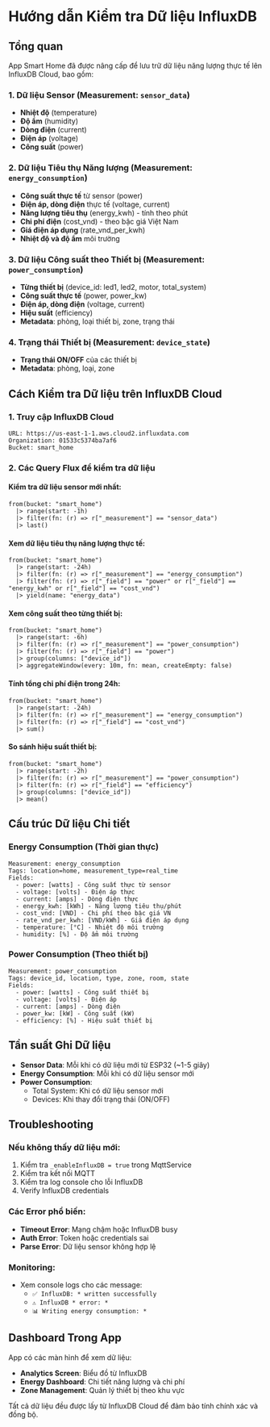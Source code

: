 # Hướng dẫn Kiểm tra Dữ liệu InfluxDB

## Tổng quan
App Smart Home đã được nâng cấp để lưu trữ dữ liệu năng lượng thực tế lên InfluxDB Cloud, bao gồm:

### 1. Dữ liệu Sensor (Measurement: `sensor_data`)
- **Nhiệt độ** (temperature)
- **Độ ẩm** (humidity) 
- **Dòng điện** (current)
- **Điện áp** (voltage)
- **Công suất** (power)

### 2. Dữ liệu Tiêu thụ Năng lượng (Measurement: `energy_consumption`)
- **Công suất thực tế** từ sensor (power)
- **Điện áp, dòng điện** thực tế (voltage, current)
- **Năng lượng tiêu thụ** (energy_kwh) - tính theo phút
- **Chi phí điện** (cost_vnd) - theo bậc giá Việt Nam
- **Giá điện áp dụng** (rate_vnd_per_kwh)
- **Nhiệt độ và độ ẩm** môi trường

### 3. Dữ liệu Công suất theo Thiết bị (Measurement: `power_consumption`)
- **Từng thiết bị** (device_id: led1, led2, motor, total_system)
- **Công suất thực tế** (power, power_kw)
- **Điện áp, dòng điện** (voltage, current)
- **Hiệu suất** (efficiency)
- **Metadata**: phòng, loại thiết bị, zone, trạng thái

### 4. Trạng thái Thiết bị (Measurement: `device_state`)
- **Trạng thái ON/OFF** của các thiết bị
- **Metadata**: phòng, loại, zone

## Cách Kiểm tra Dữ liệu trên InfluxDB Cloud

### 1. Truy cập InfluxDB Cloud
```
URL: https://us-east-1-1.aws.cloud2.influxdata.com
Organization: 01533c5374ba7af6
Bucket: smart_home
```

### 2. Các Query Flux để kiểm tra dữ liệu

#### Kiểm tra dữ liệu sensor mới nhất:
```flux
from(bucket: "smart_home")
  |> range(start: -1h)
  |> filter(fn: (r) => r["_measurement"] == "sensor_data")
  |> last()
```

#### Xem dữ liệu tiêu thụ năng lượng thực tế:
```flux
from(bucket: "smart_home")
  |> range(start: -24h)
  |> filter(fn: (r) => r["_measurement"] == "energy_consumption")
  |> filter(fn: (r) => r["_field"] == "power" or r["_field"] == "energy_kwh" or r["_field"] == "cost_vnd")
  |> yield(name: "energy_data")
```

#### Xem công suất theo từng thiết bị:
```flux
from(bucket: "smart_home")
  |> range(start: -6h)
  |> filter(fn: (r) => r["_measurement"] == "power_consumption")
  |> filter(fn: (r) => r["_field"] == "power")
  |> group(columns: ["device_id"])
  |> aggregateWindow(every: 10m, fn: mean, createEmpty: false)
```

#### Tính tổng chi phí điện trong 24h:
```flux
from(bucket: "smart_home")
  |> range(start: -24h)
  |> filter(fn: (r) => r["_measurement"] == "energy_consumption")
  |> filter(fn: (r) => r["_field"] == "cost_vnd")
  |> sum()
```

#### So sánh hiệu suất thiết bị:
```flux
from(bucket: "smart_home")
  |> range(start: -2h)
  |> filter(fn: (r) => r["_measurement"] == "power_consumption")
  |> filter(fn: (r) => r["_field"] == "efficiency")
  |> group(columns: ["device_id"])
  |> mean()
```

## Cấu trúc Dữ liệu Chi tiết

### Energy Consumption (Thời gian thực)
```
Measurement: energy_consumption
Tags: location=home, measurement_type=real_time
Fields:
  - power: [watts] - Công suất thực từ sensor
  - voltage: [volts] - Điện áp thực
  - current: [amps] - Dòng điện thực
  - energy_kwh: [kWh] - Năng lượng tiêu thụ/phút
  - cost_vnd: [VND] - Chi phí theo bậc giá VN
  - rate_vnd_per_kwh: [VND/kWh] - Giá điện áp dụng
  - temperature: [°C] - Nhiệt độ môi trường
  - humidity: [%] - Độ ẩm môi trường
```

### Power Consumption (Theo thiết bị)
```
Measurement: power_consumption
Tags: device_id, location, type, zone, room, state
Fields:
  - power: [watts] - Công suất thiết bị
  - voltage: [volts] - Điện áp
  - current: [amps] - Dòng điện
  - power_kw: [kW] - Công suất (kW)
  - efficiency: [%] - Hiệu suất thiết bị
```

## Tần suất Ghi Dữ liệu
- **Sensor Data**: Mỗi khi có dữ liệu mới từ ESP32 (~1-5 giây)
- **Energy Consumption**: Mỗi khi có dữ liệu sensor mới 
- **Power Consumption**: 
  - Total System: Khi có dữ liệu sensor mới
  - Devices: Khi thay đổi trạng thái (ON/OFF)

## Troubleshooting

### Nếu không thấy dữ liệu mới:
1. Kiểm tra `_enableInfluxDB = true` trong MqttService
2. Kiểm tra kết nối MQTT
3. Kiểm tra log console cho lỗi InfluxDB
4. Verify InfluxDB credentials

### Các Error phổ biến:
- **Timeout Error**: Mạng chậm hoặc InfluxDB busy
- **Auth Error**: Token hoặc credentials sai
- **Parse Error**: Dữ liệu sensor không hợp lệ

### Monitoring:
- Xem console logs cho các message:
  - `✅ InfluxDB: * written successfully`
  - `⚠️ InfluxDB * error: *`
  - `📊 Writing energy consumption: *`

## Dashboard Trong App

App có các màn hình để xem dữ liệu:
- **Analytics Screen**: Biểu đồ từ InfluxDB
- **Energy Dashboard**: Chi tiết năng lượng và chi phí
- **Zone Management**: Quản lý thiết bị theo khu vực

Tất cả dữ liệu đều được lấy từ InfluxDB Cloud để đảm bảo tính chính xác và đồng bộ.
